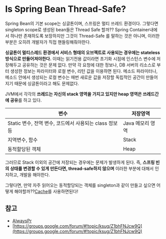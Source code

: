# Is Spring Bean Thread-Safe?

Spring Bean의 기본 scope는 싱글톤이며, 스프링은 멀티 쓰레드 환경이다. 그렇다면 singleton scope로 생성된 bean들은 Thread Safe 할까?? Spring Container내에서 하나만 존재하도록 보장하지만 그것이 Thread-Safe 를 말하는 것은 아니며, 이러한 부분은 오히려 개발자가 직접 핸들링해줘야한다.

**싱글톤이 멀티스레드 환경에서 서비스 형태의 오브젝트로 사용되는 경우에는 stateless 방식으로 만들어져야한다.** 이때는 읽기전용 값이라면 초기화 시점에 인스턴스 변수에 저장해두고 공유하는 것은 문제 없다. 만약 각 요청에 대한 정보나, DB 서버의 리소스로 부터 생성한 정보는 파라미터와 로컬 변수, 리턴 값을 이용하면 된다. 메소드 파라미터나, 메소드 안에서 생성되는 로컬 변수는 매번 새로운 값을 저장할 독립적인 공간이 만들어지기 때문에 싱글톤이라고 해도 문제없다.

JVM에서 각각의 **쓰레드는 자신의 stack 영역을 가지고 있지만 heap 영역은 쓰레드간에 공유**를 하고 있다.

| 변수                                                    | 저장영역         |
| ------------------------------------------------------- | ---------------- |
| Static 변수, 전역 변수, 코드에서 사용되는 class 정보 등 | Java 메모리 영역 |
| 지역변수, 함수                                          | Stack            |
| 동적할당된 객체                                         | Heap             |

그러므로 Stack 이외의 공간에 저장되는 경우에는 문제가 발생하게 된다. 즉, **스프링 빈의 상태를 변경할 수 있게 만든다면, thread-safe하지 않으며** 이러한 부분에 대해서 인지하고, 개발을 해야한다.

그렇다면, 만약 자주 읽어오는 동적할당되는 객체를 singleton과 같이 만들고 싶으면 어떻게 해야할까??[Cache](./2020-04-19-cache.md)를 사용하면된다! 



## 참고

- [AlwaysPr](https://alwayspr.tistory.com/11)
- [https://groups.google.com/forum/#!topic/ksug/Z1bhFNJcw9Q](https://groups.google.com/forum/#!topic/ksug/Z1bhFNJcw9Q)



